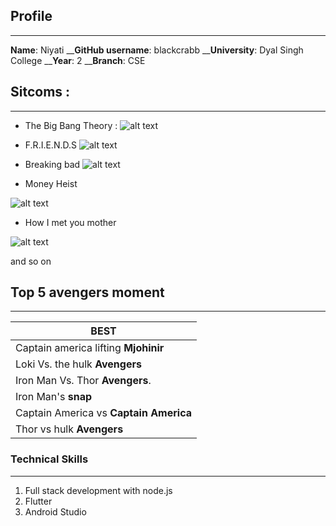 ## Profile

***

**Name**: Niyati
__**GitHub username**: blackcrabb
__**University**: Dyal Singh College
__**Year**: 2
__**Branch**: CSE

## Sitcoms : 

***


- The Big Bang Theory :
![alt text](https://i.pinimg.com/564x/af/22/60/af22600e194a463df720396ac905f79b.jpg)


- F.R.I.E.N.D.S
![alt text](https://i.pinimg.com/564x/52/fb/f3/52fbf3d67485fb68733836f94b1591ce.jpg)

- Breaking bad
![alt text](https://displate.com/image-visualisation/standard/16/2016-05-25/1c4f0b8ce96bdc189b48cd400c2f0a6e.jpg?w=640&h=640&v=3)

- Money Heist

![alt text](https://i.pinimg.com/736x/7b/09/63/7b0963c267db98c55205917bdfb09003.jpg)

- How I met you mother

![alt text](https://posterspy.com/wp-content/uploads/2017/06/himym.jpg)

and so on



## Top 5 avengers moment

***

| BEST      | 
| ------------- |
| Captain america lifting **Mjohinir**  | 
| Loki Vs. the hulk **Avengers**     | 
| Iron Man Vs. Thor **Avengers**. |   
| Iron Man's **snap**|
|Captain America vs **Captain America**|
|Thor vs hulk **Avengers**| 



### Technical Skills

***

 1. Full stack development with node.js
 2. Flutter
 3. Android Studio 






